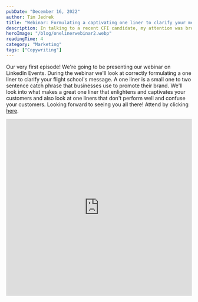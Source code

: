 ```yaml
---
pubDate: "December 16, 2022"
author: Tim Jedrek
title: "Webinar: Formulating a captivating one liner to clarify your message"
description: In talking to a recent CFI candidate, my attention was brought to flight instructor responsibility and professionalism as a PTS item that must be reviewed for the checkride. It had been a while since I had thought about it. I know I discussed it during my own checkride prep, and when I was a freshly minted instructor I remember thinking about it directly far more often."
heroImage: "/blog/onelinerwebinar2.webp"
readingTime: 4
category: "Marketing"
tags: ["Copywriting"]
---
```


Our very first episode! We're going to be presenting our webinar on LinkedIn Events. During the webinar we'll look at correctly formulating a one liner to clarify your flight school's message. A one liner is a small one to two sentence catch phrase that businesses use to promote their brand. We'll look into what makes a great one liner that enlightens and captivates your customers and also look at one liners that don't perform well and confuse your customers. Looking forward to seeing you all there! Attend by clicking [here](https://www.linkedin.com/events/webinar-formulatingacaptivating7005681267363000320/comments/).

<iframe width="100%" height="480" src="https://www.youtube.com/embed/76_Nh2YtLVE?si=ZAH6NnkYyioZxJbK" title="YouTube video player" frameborder="0" allow="accelerometer; autoplay; clipboard-write; encrypted-media; gyroscope; picture-in-picture; web-share" referrerpolicy="strict-origin-when-cross-origin" allowfullscreen></iframe>
